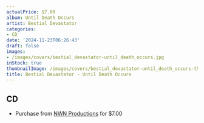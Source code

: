 ```yaml
---
actualPrice: $7.00
album: Until Death Occurs
artist: Bestial Devastator
categories:
- CD
date: '2024-11-23T06:26:43'
draft: false
images:
- /images/covers/bestial_devastator-until_death_occurs.jpg
inStock: true
thumbnailImage: /images/covers/bestial_devastator-until_death_occurs-thumb.jpg
title: Bestial Devastator - Until Death Occurs
---
```


## CD
* Purchase from [NWN Productions](http://shop.nwnprod.com/index.php?route=product/product&path=93&product_id=4485&sort=pd.name&order=ASC) for $7.00
